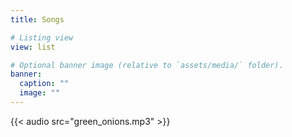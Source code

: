 ```yaml
---
title: Songs

# Listing view
view: list

# Optional banner image (relative to `assets/media/` folder).
banner:
  caption: ""
  image: ""
---
```


{{< audio src="green_onions.mp3" >}}
